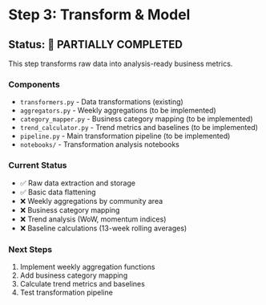 # Step 3: Transform & Model

## Status: 🔄 PARTIALLY COMPLETED

This step transforms raw data into analysis-ready business metrics.

### Components
- `transformers.py` - Data transformations (existing)
- `aggregators.py` - Weekly aggregations (to be implemented)
- `category_mapper.py` - Business category mapping (to be implemented)
- `trend_calculator.py` - Trend metrics and baselines (to be implemented)
- `pipeline.py` - Main transformation pipeline (to be implemented)
- `notebooks/` - Transformation analysis notebooks

### Current Status
- ✅ Raw data extraction and storage
- ✅ Basic data flattening
- ❌ Weekly aggregations by community area
- ❌ Business category mapping
- ❌ Trend analysis (WoW, momentum indices)
- ❌ Baseline calculations (13-week rolling averages)

### Next Steps
1. Implement weekly aggregation functions
2. Add business category mapping
3. Calculate trend metrics and baselines
4. Test transformation pipeline
